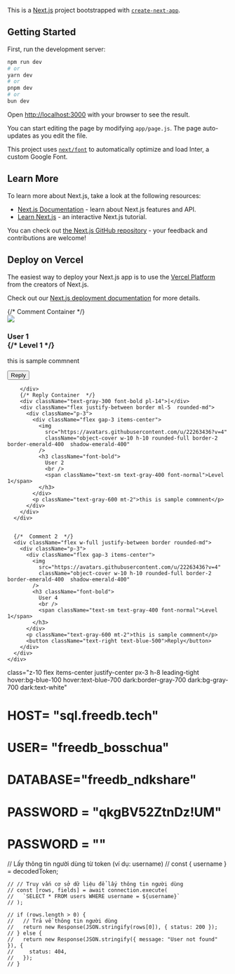 This is a [Next.js](https://nextjs.org/) project bootstrapped with [`create-next-app`](https://github.com/vercel/next.js/tree/canary/packages/create-next-app).

## Getting Started

First, run the development server:

```bash
npm run dev
# or
yarn dev
# or
pnpm dev
# or
bun dev
```

Open [http://localhost:3000](http://localhost:3000) with your browser to see the result.

You can start editing the page by modifying `app/page.js`. The page auto-updates as you edit the file.

This project uses [`next/font`](https://nextjs.org/docs/basic-features/font-optimization) to automatically optimize and load Inter, a custom Google Font.

## Learn More

To learn more about Next.js, take a look at the following resources:

- [Next.js Documentation](https://nextjs.org/docs) - learn about Next.js features and API.
- [Learn Next.js](https://nextjs.org/learn) - an interactive Next.js tutorial.

You can check out [the Next.js GitHub repository](https://github.com/vercel/next.js/) - your feedback and contributions are welcome!

## Deploy on Vercel

The easiest way to deploy your Next.js app is to use the [Vercel Platform](https://vercel.com/new?utm_medium=default-template&filter=next.js&utm_source=create-next-app&utm_campaign=create-next-app-readme) from the creators of Next.js.

Check out our [Next.js deployment documentation](https://nextjs.org/docs/deployment) for more details.




 <div className="flex flex-col gap-5 m-3">
      {/* Comment Container */}
      <div>
        <div className="flex w-full justify-between border rounded-md">
          <div className="p-3">
            <div className="flex gap-3 items-center">
              <img
                src="https://avatars.githubusercontent.com/u/22263436?v=4"
                className="object-cover w-10 h-10 rounded-full border-2 border-emerald-400  shadow-emerald-400"
              />
              <h3 className="font-bold">
                User 1
                <br />
                {/* <span className="text-sm text-gray-400 font-normal">Level 1</span> */}
              </h3>
            </div>
            <p className="text-gray-600 mt-2">this is sample commnent</p>
            <button className="text-right text-blue-500">Reply</button>
          </div>

        </div>
        {/* Reply Container  */}
        <div className="text-gray-300 font-bold pl-14">|</div>
        <div className="flex justify-between border ml-5  rounded-md">
          <div className="p-3">
            <div className="flex gap-3 items-center">
              <img
                src="https://avatars.githubusercontent.com/u/22263436?v=4"
                className="object-cover w-10 h-10 rounded-full border-2 border-emerald-400  shadow-emerald-400"
              />
              <h3 className="font-bold">
                User 2
                <br />
                <span className="text-sm text-gray-400 font-normal">Level 1</span>
              </h3>
            </div>
            <p className="text-gray-600 mt-2">this is sample commnent</p>
          </div>
        </div>
      </div>


      {/*  Comment 2  */}
      <div className="flex w-full justify-between border rounded-md">
        <div className="p-3">
          <div className="flex gap-3 items-center">
            <img
              src="https://avatars.githubusercontent.com/u/22263436?v=4"
              className="object-cover w-10 h-10 rounded-full border-2 border-emerald-400  shadow-emerald-400"
            />
            <h3 className="font-bold">
              User 4
              <br />
              <span className="text-sm text-gray-400 font-normal">Level 1</span>
            </h3>
          </div>
          <p className="text-gray-600 mt-2">this is sample commnent</p>
          <button className="text-right text-blue-500">Reply</button>
        </div>
      </div>
    </div>








 class="z-10 flex items-center justify-center px-3 h-8 leading-tight  hover:bg-blue-100 hover:text-blue-700 dark:border-gray-700 dark:bg-gray-700 dark:text-white"



# HOST= "sql.freedb.tech"
# USER= "freedb_bosschua"
# DATABASE="freedb_ndkshare"
# PASSWORD = "qkgBV52ZtnDz!UM"


# PASSWORD = ""



   // Lấy thông tin người dùng từ token (ví dụ: username)
    // const { username } = decodedToken;

    // // Truy vấn cơ sở dữ liệu để lấy thông tin người dùng
    // const [rows, fields] = await connection.execute(
    //   `SELECT * FROM users WHERE username = ${username}`
    // );

    // if (rows.length > 0) {
    //   // Trả về thông tin người dùng
    //   return new Response(JSON.stringify(rows[0]), { status: 200 });
    // } else {
    //   return new Response(JSON.stringify({ message: "User not found" }), {
    //     status: 404,
    //   });
    // }